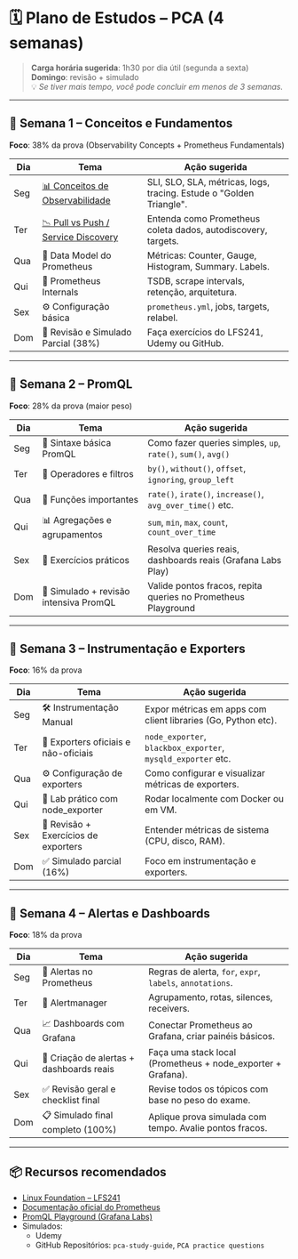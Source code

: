 # 🗓️ Plano de Estudos – PCA (4 semanas)

> **Carga horária sugerida**: 1h30 por dia útil (segunda a sexta)  
> **Domingo**: revisão + simulado  
> 💡 *Se tiver mais tempo, você pode concluir em menos de 3 semanas.*

---

## 🔹 Semana 1 – Conceitos e Fundamentos  
**Foco**: 38% da prova (Observability Concepts + Prometheus Fundamentals)

| Dia  | Tema                          | Ação sugerida                                                                 |
|------|-------------------------------|-------------------------------------------------------------------------------|
| Seg  | [📊 Conceitos de Observabilidade](./conceitos-observabilidade/README.md) | SLI, SLO, SLA, métricas, logs, tracing. Estude o "Golden Triangle".           |
| Ter  | [📉 Pull vs Push / Service Discovery](./Pull-vs-Push-Service-Discovery/README.md) | Entenda como Prometheus coleta dados, autodiscovery, targets.            |
| Qua  | 🧠 Data Model do Prometheus   | Métricas: Counter, Gauge, Histogram, Summary. Labels.                        |
| Qui  | 🔧 Prometheus Internals       | TSDB, scrape intervals, retenção, arquitetura.                                |
| Sex  | ⚙️ Configuração básica        | `prometheus.yml`, jobs, targets, relabel.                                     |
| Dom  | 🧪 Revisão e Simulado Parcial (38%) | Faça exercícios do LFS241, Udemy ou GitHub.                             |

---

## 🔹 Semana 2 – PromQL  
**Foco**: 28% da prova (maior peso)

| Dia  | Tema                          | Ação sugerida                                                                 |
|------|-------------------------------|-------------------------------------------------------------------------------|
| Seg  | 📐 Sintaxe básica PromQL      | Como fazer queries simples, `up`, `rate()`, `sum()`, `avg()`                  |
| Ter  | 🔄 Operadores e filtros       | `by()`, `without()`, `offset`, `ignoring`, `group_left`                       |
| Qua  | 🧮 Funções importantes        | `rate()`, `irate()`, `increase()`, `avg_over_time()` etc.                     |
| Qui  | 📊 Agregações e agrupamentos | `sum`, `min`, `max`, `count`, `count_over_time`                               |
| Sex  | 🧪 Exercícios práticos        | Resolva queries reais, dashboards reais (Grafana Labs Play)                   |
| Dom  | 🧪 Simulado + revisão intensiva PromQL | Valide pontos fracos, repita queries no Prometheus Playground        |

---

## 🔹 Semana 3 – Instrumentação e Exporters  
**Foco**: 16% da prova

| Dia  | Tema                           | Ação sugerida                                                              |
|------|--------------------------------|----------------------------------------------------------------------------|
| Seg  | 🛠️ Instrumentação Manual        | Expor métricas em apps com client libraries (Go, Python etc).              |
| Ter  | 🔌 Exporters oficiais e não-oficiais | `node_exporter`, `blackbox_exporter`, `mysqld_exporter` etc.       |
| Qua  | ⚙️ Configuração de exporters    | Como configurar e visualizar métricas de exporters.                        |
| Qui  | 🧪 Lab prático com node_exporter | Rodar localmente com Docker ou em VM.                                      |
| Sex  | 🧪 Revisão + Exercícios de exporters | Entender métricas de sistema (CPU, disco, RAM).                        |
| Dom  | ✅ Simulado parcial (16%)       | Foco em instrumentação e exporters.                                        |

---

## 🔹 Semana 4 – Alertas e Dashboards  
**Foco**: 18% da prova

| Dia  | Tema                             | Ação sugerida                                                                   |
|------|----------------------------------|----------------------------------------------------------------------------------|
| Seg  | 🚨 Alertas no Prometheus         | Regras de alerta, `for`, `expr`, `labels`, `annotations`.                       |
| Ter  | 💬 Alertmanager                  | Agrupamento, rotas, silences, receivers.                                        |
| Qua  | 📈 Dashboards com Grafana        | Conectar Prometheus ao Grafana, criar painéis básicos.                          |
| Qui  | 🧪 Criação de alertas + dashboards reais | Faça uma stack local (Prometheus + node_exporter + Grafana).            |
| Sex  | ✅ Revisão geral e checklist final | Revise todos os tópicos com base no peso do exame.                              |
| Dom  | 📋 Simulado final completo (100%) | Aplique prova simulada com tempo. Avalie pontos fracos.                         |

---

## 📦 Recursos recomendados

- [Linux Foundation – LFS241](https://training.linuxfoundation.org/training/observability-fundamentals-lfs241/)
- [Documentação oficial do Prometheus](https://prometheus.io/docs/introduction/overview/)
- [PromQL Playground (Grafana Labs)](https://play.promlabs.com/)
- Simulados:
  - Udemy
  - GitHub Repositórios: `pca-study-guide`, `PCA practice questions`

